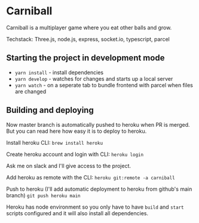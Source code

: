 # Carniball
Carniball is a multiplayer game where you eat other balls and grow.

Techstack: Three.js, node.js, express, socket.io, typescript, parcel

## Starting the project in development mode
- `yarn install` - install dependencies
- `yarn develop` - watches for changes and starts up a local server
- `yarn watch` - on a seperate tab to bundle frontend with parcel when files are changed

## Building and deploying
Now master branch is automatically pushed to heroku when PR is merged. But you can read here how easy it is to deploy to heroku.

Install heroku CLI:
`brew install heroku`

Create heroku account and login with CLI:
`heroku login`

Ask me on slack and I'll give access to the project.

Add heroku as remote with the CLI:
`heroku git:remote -a carniball`

Push to heroku (I'll add automatic deployment to heroku from github's main branch)
`git push heroku main`

Heroku has node environment so you only have to have `build` and `start` scripts configured and it will also install all dependencies.
